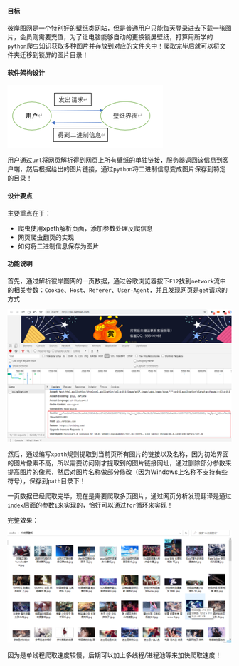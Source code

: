 #### 目标

彼岸图网是一个特别好的壁纸类网站，但是普通用户只能每天登录进去下载一张图片，会员则需要充值，为了让电脑能够自动的更换锁屏壁纸，打算用所学的`python`爬虫知识获取多种图片并存放到对应的文件夹中！爬取完毕后就可以将文件夹迁移到锁屏的图片目录！



#### 软件架构设计

![](./images/软件价格.PNG)

用户通过`url`将网页解析得到网页上所有壁纸的单独链接，服务器返回该信息到客户端，然后根据给出的图片链接，通过`python`将二进制信息变成图片保存到特定的目录！



#### 设计要点

主要重点在于：

- 爬虫使用xpath解析页面，添加参数处理反爬信息
- 网页爬虫翻页的实现
- 如何将二进制信息保存为图片



#### 功能说明

首先，通过解析彼岸图网的一页数据，通过谷歌浏览器按下`F12`找到`network`流中的相关参数：`Cookie`、`Host`、`Referer`、`User-Agent`，并且发现网页是`get`请求的方式

![](./images/解析页面.PNG)

然后，通过编写`xpath`规则提取到当前页所有图片的链接以及名称，因为初始界面的图片像素不高，所以需要访问刚才提取到的图片链接网址，通过删除部分参数来提高图片的像素，然后对图片名称做部分修改（因为Windows上名称不支持有些符号），保存到`path`目录下！

一页数据已经爬取完毕，现在是需要爬取多页图片，通过网页分析发现翻译是通过`index`后面的参数`i`来实现的，恰好可以通过`for`循环来实现！

完整效果：

![](./images/完整效果.PNG)

因为是单线程爬取速度较慢，后期可以加上多线程/进程池等来加快爬取速度！